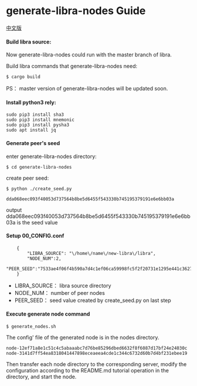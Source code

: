 # generate-libra-nodes Guide

[中文版](README_cn.md)


#### Build libra source:

Now generate-libra-nodes could run with the master branch of libra.

Build libra commands that  generate-libra-nodes need:

    $ cargo build

PS： master version of generate-libra-nodes will be updated soon.


#### Install python3 rely:

	sudo pip3 install sha3
	sudo pip3 install mnemonic
	sudo pip3 install pysha3
	sudo apt install jq

#### Generate peer's seed

enter generate-libra-nodes directory:

    $ cd generate-libra-nodes

create peer seed:

	$ python ./create_seed.py
	
	dda068eec093f40053d737564b8be5d6455f543330b745195379191e6e6bb03a

output dda068eec093f40053d737564b8be5d6455f543330b745195379191e6e6bb03a is the seed value

#### Setup 00_CONFIG.conf

        {
            "LIBRA_SOURCE": "\/home\/name\/new-libra\/libra",
            "NODE_NUM":2,
            "PEER_SEED":"7533ae4f06f4b590a7d4c1ef06ca59998fc5f2f20731e1295e441c36277d4e32"
        }


- LIBRA_SOURCE： libra source directory
- NODE_NUM： number of peer nodes
- PEER_SEED： seed value created by create_seed.py on last step

#### Execute generate node command 

	$ generate_nodes.sh

The config' file of the generated node is in the nodes directory.

    node-12ef71a8e1c51c4c5abaaabc7d76be85296dbed6632f8f6087d17bf24e24030c
    node-3141d7ff54ea8318041447898eceaeea4cde1c344c6732d60b7d4bf231ebee19

Then transfer each node directory to the corresponding server, modify the configuration according to the README.md tutorial operation in the directory, and start the node.


